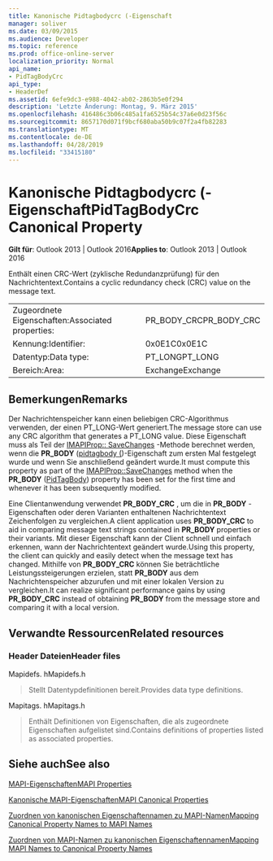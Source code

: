 ```yaml
---
title: Kanonische Pidtagbodycrc (-Eigenschaft
manager: soliver
ms.date: 03/09/2015
ms.audience: Developer
ms.topic: reference
ms.prod: office-online-server
localization_priority: Normal
api_name:
- PidTagBodyCrc
api_type:
- HeaderDef
ms.assetid: 6efe9dc3-e988-4042-ab02-2863b5e0f294
description: 'Letzte Änderung: Montag, 9. März 2015'
ms.openlocfilehash: 416486c3b06c485a1fa6525b54c37a6e0d23f56c
ms.sourcegitcommit: 8657170d071f9bcf680aba50b9c07f2a4fb82283
ms.translationtype: MT
ms.contentlocale: de-DE
ms.lasthandoff: 04/28/2019
ms.locfileid: "33415180"
---
```

# <a name="pidtagbodycrc-canonical-property"></a><span data-ttu-id="7f63d-103">Kanonische Pidtagbodycrc (-Eigenschaft</span><span class="sxs-lookup"><span data-stu-id="7f63d-103">PidTagBodyCrc Canonical Property</span></span>

  
  
<span data-ttu-id="7f63d-104">**Gilt für**: Outlook 2013 | Outlook 2016</span><span class="sxs-lookup"><span data-stu-id="7f63d-104">**Applies to**: Outlook 2013 | Outlook 2016</span></span> 
  
<span data-ttu-id="7f63d-105">Enthält einen CRC-Wert (zyklische Redundanzprüfung) für den Nachrichtentext.</span><span class="sxs-lookup"><span data-stu-id="7f63d-105">Contains a cyclic redundancy check (CRC) value on the message text.</span></span>
  
|||
|:-----|:-----|
|<span data-ttu-id="7f63d-106">Zugeordnete Eigenschaften:</span><span class="sxs-lookup"><span data-stu-id="7f63d-106">Associated properties:</span></span>  <br/> |<span data-ttu-id="7f63d-107">PR_BODY_CRC</span><span class="sxs-lookup"><span data-stu-id="7f63d-107">PR_BODY_CRC</span></span>  <br/> |
|<span data-ttu-id="7f63d-108">Kennung:</span><span class="sxs-lookup"><span data-stu-id="7f63d-108">Identifier:</span></span>  <br/> |<span data-ttu-id="7f63d-109">0x0E1C</span><span class="sxs-lookup"><span data-stu-id="7f63d-109">0x0E1C</span></span>  <br/> |
|<span data-ttu-id="7f63d-110">Datentyp:</span><span class="sxs-lookup"><span data-stu-id="7f63d-110">Data type:</span></span>  <br/> |<span data-ttu-id="7f63d-111">PT_LONG</span><span class="sxs-lookup"><span data-stu-id="7f63d-111">PT_LONG</span></span>  <br/> |
|<span data-ttu-id="7f63d-112">Bereich:</span><span class="sxs-lookup"><span data-stu-id="7f63d-112">Area:</span></span>  <br/> |<span data-ttu-id="7f63d-113">Exchange</span><span class="sxs-lookup"><span data-stu-id="7f63d-113">Exchange</span></span>  <br/> |
   
## <a name="remarks"></a><span data-ttu-id="7f63d-114">Bemerkungen</span><span class="sxs-lookup"><span data-stu-id="7f63d-114">Remarks</span></span>

<span data-ttu-id="7f63d-115">Der Nachrichtenspeicher kann einen beliebigen CRC-Algorithmus verwenden, der einen PT_LONG-Wert generiert.</span><span class="sxs-lookup"><span data-stu-id="7f63d-115">The message store can use any CRC algorithm that generates a PT_LONG value.</span></span> <span data-ttu-id="7f63d-116">Diese Eigenschaft muss als Teil der [IMAPIProp:: SaveChanges](imapiprop-savechanges.md) -Methode berechnet werden, wenn die **PR_BODY** ([pidtagbody (](pidtagbody-canonical-property.md))-Eigenschaft zum ersten Mal festgelegt wurde und wenn Sie anschließend geändert wurde.</span><span class="sxs-lookup"><span data-stu-id="7f63d-116">It must compute this property as part of the [IMAPIProp::SaveChanges](imapiprop-savechanges.md) method when the **PR_BODY** ([PidTagBody](pidtagbody-canonical-property.md)) property has been set for the first time and whenever it has been subsequently modified.</span></span>
  
<span data-ttu-id="7f63d-117">Eine Clientanwendung verwendet **PR_BODY_CRC** , um die in **PR_BODY** -Eigenschaften oder deren Varianten enthaltenen Nachrichtentext Zeichenfolgen zu vergleichen.</span><span class="sxs-lookup"><span data-stu-id="7f63d-117">A client application uses **PR_BODY_CRC** to aid in comparing message text strings contained in **PR_BODY** properties or their variants.</span></span> <span data-ttu-id="7f63d-118">Mit dieser Eigenschaft kann der Client schnell und einfach erkennen, wann der Nachrichtentext geändert wurde.</span><span class="sxs-lookup"><span data-stu-id="7f63d-118">Using this property, the client can quickly and easily detect when the message text has changed.</span></span> <span data-ttu-id="7f63d-119">Mithilfe von **PR_BODY_CRC** können Sie beträchtliche Leistungssteigerungen erzielen, statt **PR_BODY** aus dem Nachrichtenspeicher abzurufen und mit einer lokalen Version zu vergleichen.</span><span class="sxs-lookup"><span data-stu-id="7f63d-119">It can realize significant performance gains by using **PR_BODY_CRC** instead of obtaining **PR_BODY** from the message store and comparing it with a local version.</span></span> 
  
## <a name="related-resources"></a><span data-ttu-id="7f63d-120">Verwandte Ressourcen</span><span class="sxs-lookup"><span data-stu-id="7f63d-120">Related resources</span></span>

### <a name="header-files"></a><span data-ttu-id="7f63d-121">Header Dateien</span><span class="sxs-lookup"><span data-stu-id="7f63d-121">Header files</span></span>

<span data-ttu-id="7f63d-122">Mapidefs. h</span><span class="sxs-lookup"><span data-stu-id="7f63d-122">Mapidefs.h</span></span>
  
> <span data-ttu-id="7f63d-123">Stellt Datentypdefinitionen bereit.</span><span class="sxs-lookup"><span data-stu-id="7f63d-123">Provides data type definitions.</span></span>
    
<span data-ttu-id="7f63d-124">Mapitags. h</span><span class="sxs-lookup"><span data-stu-id="7f63d-124">Mapitags.h</span></span>
  
> <span data-ttu-id="7f63d-125">Enthält Definitionen von Eigenschaften, die als zugeordnete Eigenschaften aufgelistet sind.</span><span class="sxs-lookup"><span data-stu-id="7f63d-125">Contains definitions of properties listed as associated properties.</span></span>
    
## <a name="see-also"></a><span data-ttu-id="7f63d-126">Siehe auch</span><span class="sxs-lookup"><span data-stu-id="7f63d-126">See also</span></span>



[<span data-ttu-id="7f63d-127">MAPI-Eigenschaften</span><span class="sxs-lookup"><span data-stu-id="7f63d-127">MAPI Properties</span></span>](mapi-properties.md)
  
[<span data-ttu-id="7f63d-128">Kanonische MAPI-Eigenschaften</span><span class="sxs-lookup"><span data-stu-id="7f63d-128">MAPI Canonical Properties</span></span>](mapi-canonical-properties.md)
  
[<span data-ttu-id="7f63d-129">Zuordnen von kanonischen Eigenschaftennamen zu MAPI-Namen</span><span class="sxs-lookup"><span data-stu-id="7f63d-129">Mapping Canonical Property Names to MAPI Names</span></span>](mapping-canonical-property-names-to-mapi-names.md)
  
[<span data-ttu-id="7f63d-130">Zuordnen von MAPI-Namen zu kanonischen Eigenschaftennamen</span><span class="sxs-lookup"><span data-stu-id="7f63d-130">Mapping MAPI Names to Canonical Property Names</span></span>](mapping-mapi-names-to-canonical-property-names.md)

